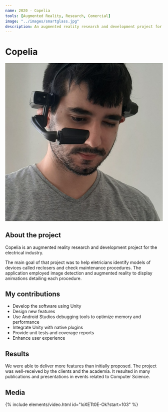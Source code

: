 ```yaml
---
name: 2020 - Copelia
tools: [Augmented Reality, Research, Comercial]
image: "../images/smartglass.jpg"
description: An augmented reality research and development project for the electrical industry. 
---
```


# Copelia

![Intro](../images/smartglass.jpg "Me wearing a smart glass")

## About the project

Copelia is an augmented reality research and development project for the electrical industry. 

The main goal of that project was to help eletricians identify models of devices called reclosers and check maintenance procedures. The application employed image detection and augmented reality to display animations detailing each procedure. 

## My contributions

- Develop the software using Unity
- Design new features
- Use Android Studios debugging tools to optimize memory and performance
- Integrate Unity with native plugins
- Provide unit tests and coverage reports
- Enhance user experience

## Results

We were able to deliver more features than initially proposed. The project was well-received by the clients and the academia. It resulted in many publications and presentations in events related to Computer Science.

## Media

{% include elements/video.html id="IoXETt0E-Ok?start=103" %}
